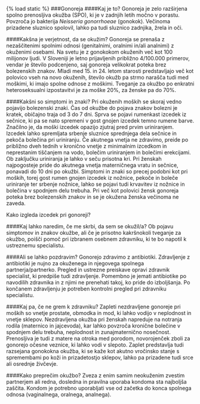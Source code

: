 {% load static %}
###Gonoreja
####Kaj je to?
Gonoreja je zelo razširjena spolno prenosljiva okužba (SPO), ki je v zadnjih letih močno v porastu. Povzroča jo bakterija *Neisseria gonorrhoeae* (gonokok). Večinoma prizadene sluznico spolovil, lahko pa tudi sluznico zadnjika, žrela in oči.

####Kakšna je verjetnost, da se okužim?
Gonoreja se prenaša z nezaščitenimi spolnimi odnosi (genitalnimi, oralnimi in/ali analnimi) z okuženimi osebami. Na svetu je z gonokokom okuženih več kot 100 milijonov ljudi. V Sloveniji je letno prijavljenih približno 4/100.000 primerov, vendar je število podcenjeno, saj gonoreja velikokrat poteka brez bolezenskih znakov. Mladi med 15. in 24. letom starosti predstavljajo več kot polovico vseh na novo okuženih, število okužb pa strmo narašča tudi med moškimi, ki imajo spolne odnose z moškimi. 
Tveganje za okužbo po enkratni heteroseksualni izpostavitvi je za moške 20%, za ženske pa do 70%.

####Kakšni so simptomi in znaki?
Pri okuženih moških se skoraj vedno pojavijo bolezenski znaki. Čas od okužbe do pojava znakov bolezni je kratek, običajno traja od 3 do 7 dni. Sprva se pojavi rumenkast izcedek iz sečnice, ki pa se nato spremeni v gost gnojen izcedek temno rumene barve. Značilno je, da moški izcedek opazijo zjutraj pred prvim uriniranjem. Izcedek lahko spremljata srbenje sluznice sprednjega dela sečnice in pekoča bolečina pri uriniranju. Če akutnega vnetja ne zdravimo, preide po približno dveh tednih v kronično vnetje z minimalnim izcedkom in neprestanim tiščanjem na vodo, bolečim uriniranjem in bolečimi erekcijami. Ob zaključku uriniranja je lahko v seču prisotna kri.
Pri ženskah najpogosteje pride do akutnega vnetja materničnega vratu in sečnice, ponavadi do 10 dni po okužbi. Simptomi in znaki so precej podobni kot pri moških, torej gost rumen gnojen izcedek iz nožnice, pekoče in boleče uriniranje ter srbenje nožnice, lahko se pojavi tudi krvavitev iz nožnice in bolečina v spodnjem delu trebuha. Pri več kot polovici žensk gonoreja poteka brez bolezenskih znakov in se je okužena ženska večinoma ne zaveda.

<lightbox-img img="'{% static 'HEPY_new/image/izcedek-pri-gonoreji.jpg' %}'" text="'Izcedek pri gonoreji'">Kako izgleda izcedek pri gonoreji?</lightbox-img>

####Kaj lahko naredim, če me skrbi, da sem se okužil/a? 
Ob pojavu simptomov in znakov okužbe, ali če je prisotno kakršnokoli tveganje za okužbo, poišči pomoč pri izbranem osebnem zdravniku, ki te bo napotil k ustreznemu specialistu.

####Ali se lahko pozdravim?
Gonorejo zdravimo z antibiotiki. Zdravljenje z antibiotiki je nujno za okuženega in njegovega spolnega partnerja/partnerko. Pregled in ustrezne preiskave opravi zdravnik specialist, ki predpiše tudi zdravljenje. Pomembno je jemati antibiotike po navodilih zdravnika in z njimi ne prenehati takoj, ko pride do izboljšanja. Po končanem zdravljenju je potreben kontrolni pregled pri zdravniku specialistu.

####Kaj pa, če ne grem k zdravniku?
Zapleti nezdravljene gonoreje pri moških so vnetje prostate, obmodka in mod, ki lahko vodijo v neplodnost in vnetje sklepov. Nezdravljena okužba pri ženskah napreduje na notranja rodila (maternico in jajcevoda), kar lahko povzroča kronične bolečine v spodnjem delu trebuha, neplodnost in zunajmaternično nosečnost. Prenosljiva je tudi z matere na otroka med porodom, novorojenček zboli za gonorejo očesne veznice, ki lahko vodi v slepoto. Zaplet predstavlja tudi razsejana gonokokna okužba, ki se kaže kot akutno vročinsko stanje s spremembami po koži in prizadetostjo sklepov, lahko pa prizadene tudi srce ali osrednje živčevje.

####Kako preprečim okužbo?
Zveza z enim samim neokuženim zvestim partnerjem ali redna, dosledna in pravilna uporaba kondoma sta najboljša zaščita. Kondom je potrebno uporabljati vse od začetka do konca spolnega odnosa (vaginalnega, oralnega, analnega).